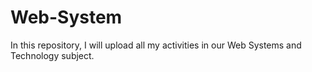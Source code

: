 # Web-System
In this repository, I will upload all my activities in our Web Systems and Technology subject. 
